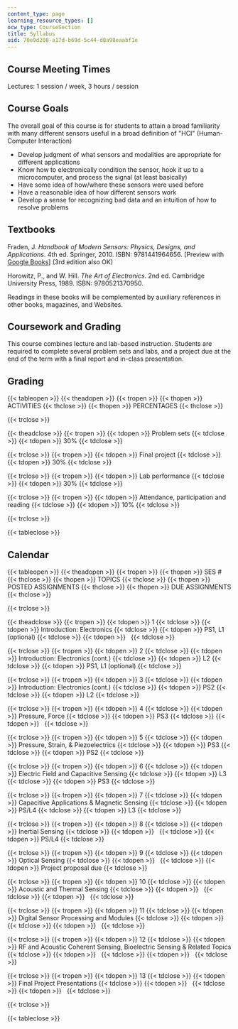 ```yaml
---
content_type: page
learning_resource_types: []
ocw_type: CourseSection
title: Syllabus
uid: 70e9d208-a17d-b69d-5c44-d8a98eaabf1e
---
```


Course Meeting Times
--------------------

Lectures: 1 session / week, 3 hours / session

Course Goals
------------

The overall goal of this course is for students to attain a broad familiarity with many different sensors useful in a broad definition of "HCI" (Human-Computer Interaction)

*   Develop judgment of what sensors and modalities are appropriate for different applications
*   Know how to electronically condition the sensor, hook it up to a microcomputer, and process the signal (at least basically)
*   Have some idea of how/where these sensors were used before
*   Have a reasonable idea of how different sensors work
*   Develop a sense for recognizing bad data and an intuition of how to resolve problems

Textbooks
---------

Fraden, J. _Handbook of Modern Sensors: Physics, Designs, and Applications_. 4th ed. Springer, 2010. ISBN: 9781441964656. \[Preview with [Google Books](http://books.google.com/books?id=W0Emv9dAJ1kC&lpg=PP1&pg=PP1#v=onepage&q&f=false)\] (3rd edition also OK)

Horowitz, P., and W. Hill. _The Art of Electronics_. 2nd ed. Cambridge University Press, 1989. ISBN: 9780521370950.

Readings in these books will be complemented by auxiliary references in other books, magazines, and Websites.

Coursework and Grading
----------------------

This course combines lecture and lab-based instruction. Students are required to complete several problem sets and labs, and a project due at the end of the term with a final report and in-class presentation.

Grading
-------

{{< tableopen >}}
{{< theadopen >}}
{{< tropen >}}
{{< thopen >}}
ACTIVITIES
{{< thclose >}}
{{< thopen >}}
PERCENTAGES
{{< thclose >}}

{{< trclose >}}

{{< theadclose >}}
{{< tropen >}}
{{< tdopen >}}
Problem sets
{{< tdclose >}}
{{< tdopen >}}
30%
{{< tdclose >}}

{{< trclose >}}
{{< tropen >}}
{{< tdopen >}}
Final project
{{< tdclose >}}
{{< tdopen >}}
30%
{{< tdclose >}}

{{< trclose >}}
{{< tropen >}}
{{< tdopen >}}
Lab performance
{{< tdclose >}}
{{< tdopen >}}
30%
{{< tdclose >}}

{{< trclose >}}
{{< tropen >}}
{{< tdopen >}}
Attendance, participation and reading
{{< tdclose >}}
{{< tdopen >}}
10%
{{< tdclose >}}

{{< trclose >}}

{{< tableclose >}}

Calendar
--------

{{< tableopen >}}
{{< theadopen >}}
{{< tropen >}}
{{< thopen >}}
SES #
{{< thclose >}}
{{< thopen >}}
TOPICS
{{< thclose >}}
{{< thopen >}}
POSTED ASSIGNMENTS
{{< thclose >}}
{{< thopen >}}
DUE ASSIGNMENTS
{{< thclose >}}

{{< trclose >}}

{{< theadclose >}}
{{< tropen >}}
{{< tdopen >}}
1
{{< tdclose >}}
{{< tdopen >}}
Introduction: Electronics
{{< tdclose >}}
{{< tdopen >}}
PS1, L1 (optional)
{{< tdclose >}}
{{< tdopen >}}
 
{{< tdclose >}}

{{< trclose >}}
{{< tropen >}}
{{< tdopen >}}
2
{{< tdclose >}}
{{< tdopen >}}
Introduction: Electronics (cont.)
{{< tdclose >}}
{{< tdopen >}}
L2
{{< tdclose >}}
{{< tdopen >}}
PS1, L1 (optional)
{{< tdclose >}}

{{< trclose >}}
{{< tropen >}}
{{< tdopen >}}
3
{{< tdclose >}}
{{< tdopen >}}
Introduction: Electronics (cont.)
{{< tdclose >}}
{{< tdopen >}}
PS2
{{< tdclose >}}
{{< tdopen >}}
L2
{{< tdclose >}}

{{< trclose >}}
{{< tropen >}}
{{< tdopen >}}
4
{{< tdclose >}}
{{< tdopen >}}
Pressure, Force
{{< tdclose >}}
{{< tdopen >}}
PS3
{{< tdclose >}}
{{< tdopen >}}
 
{{< tdclose >}}

{{< trclose >}}
{{< tropen >}}
{{< tdopen >}}
5
{{< tdclose >}}
{{< tdopen >}}
Pressure, Strain, & Piezoelectrics
{{< tdclose >}}
{{< tdopen >}}
PS3
{{< tdclose >}}
{{< tdopen >}}
PS2
{{< tdclose >}}

{{< trclose >}}
{{< tropen >}}
{{< tdopen >}}
6
{{< tdclose >}}
{{< tdopen >}}
Electric Field and Capacitive Sensing
{{< tdclose >}}
{{< tdopen >}}
L3
{{< tdclose >}}
{{< tdopen >}}
PS3
{{< tdclose >}}

{{< trclose >}}
{{< tropen >}}
{{< tdopen >}}
7
{{< tdclose >}}
{{< tdopen >}}
Capacitive Applications & Magnetic Sensing
{{< tdclose >}}
{{< tdopen >}}
PS/L4
{{< tdclose >}}
{{< tdopen >}}
L3
{{< tdclose >}}

{{< trclose >}}
{{< tropen >}}
{{< tdopen >}}
8
{{< tdclose >}}
{{< tdopen >}}
Inertial Sensing
{{< tdclose >}}
{{< tdopen >}}
 
{{< tdclose >}}
{{< tdopen >}}
PS/L4
{{< tdclose >}}

{{< trclose >}}
{{< tropen >}}
{{< tdopen >}}
9
{{< tdclose >}}
{{< tdopen >}}
Optical Sensing
{{< tdclose >}}
{{< tdopen >}}
 
{{< tdclose >}}
{{< tdopen >}}
Project proposal due
{{< tdclose >}}

{{< trclose >}}
{{< tropen >}}
{{< tdopen >}}
10
{{< tdclose >}}
{{< tdopen >}}
Acoustic and Thermal Sensing
{{< tdclose >}}
{{< tdopen >}}
 
{{< tdclose >}}
{{< tdopen >}}
 
{{< tdclose >}}

{{< trclose >}}
{{< tropen >}}
{{< tdopen >}}
11
{{< tdclose >}}
{{< tdopen >}}
Digital Sensor Processing and Modules
{{< tdclose >}}
{{< tdopen >}}
 
{{< tdclose >}}
{{< tdopen >}}
 
{{< tdclose >}}

{{< trclose >}}
{{< tropen >}}
{{< tdopen >}}
12
{{< tdclose >}}
{{< tdopen >}}
RF and Acoustic Coherent Sensing, Bioelectric Sensing & Related Topics
{{< tdclose >}}
{{< tdopen >}}
 
{{< tdclose >}}
{{< tdopen >}}
 
{{< tdclose >}}

{{< trclose >}}
{{< tropen >}}
{{< tdopen >}}
13
{{< tdclose >}}
{{< tdopen >}}
Final Project Presentations
{{< tdclose >}}
{{< tdopen >}}
 
{{< tdclose >}}
{{< tdopen >}}
 
{{< tdclose >}}

{{< trclose >}}

{{< tableclose >}}